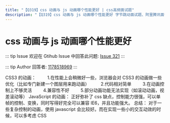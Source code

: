 ```yaml
---
title: "【Q319】css 动画与 js 动画哪个性能更好 | css高频面试题"
description: "【Q319】css 动画与 js 动画哪个性能更好 字节跳动面试题、阿里腾讯面试题、美团小米面试题。"
---
```


# css 动画与 js 动画哪个性能更好

::: tip Issue
欢迎在 Gtihub Issue 中回答此问题: [Issue 321](https://github.com/shfshanyue/Daily-Question/issues/321)
:::

::: tip Author
回答者: [1178518969](https://github.com/1178518969)
:::

CSS3 的动画：
　　 1.在性能上会稍微好一些，浏览器会对 CSS3 的动画做一些优化（比如专门新建一个图层用来跑动画）
　　 2.代码相对简单
　　 3.在动画控制上不够灵活
　　 4.兼容性不好
　　 5.部分动画功能无法实现（如滚动动画，视差滚动等）
JavaScript 的动画：
正好弥补了 css 缺点，控制能力很强，可以单帧的控制、变换，同时写得好完全可以兼容 IE6，并且功能强大。
总结：
对于一些复杂控制的动画，使用 javascript 会比较好。而在实现一些小的交互动效的时候，可以多考虑 CSS
